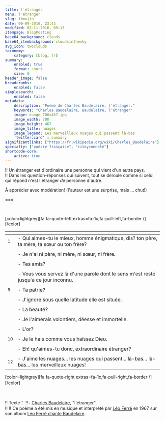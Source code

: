 ```yaml
---
title: l'étranger
menu: l'étranger
slug: ihoujin
date: 06-09-2016, 23:43
modified: 02-11-2016, 09:13
itempage: BlogPosting
base64_background: clouds
base64_itembackground: cloudsinthesky
svg_icon: twoclouds
taxonomy:
    category: [blog, fr]
summary:
    enabled: true
    format: short
    size: 0
header_image: false
breadcrumbs:
    enabled: false
simplesearch:
    enabled: false
metadata:
    description: "Poème de Charles Baudelaire, l'étranger."
    keywords: "Charles Baudelaire, Baudelaire, l'étranger"
    image: nuage_700x467.jpg
    image_width: 700
    image_height: 467
    image_title: nuages
    image_legend: Les merveilleux nuages qui passent là-bas
    'twitter:card' : summary
significantlinks: ["https://fr.wikipedia.org/wiki/Charles_Baudelaire"]
specialty: ["poésie française", "citoyennneté"]
shortcode-core:
    active: true
---
```

!! Un étranger est d'ordinaire une personne qui vient d'un autre pays.  
!! Dans les question-réponses qui suivent, tout se déroule comme si celui qui répond n'est l'étranger _de_ personne d'autre.

À apprécier avec modération! (l'auteur est une surprise, mais ... chut!)

===

<br>

[color=lightgrey][fa fa-quote-left extras=fa-1x,fa-pull-left,fa-border /][/color]

<div id="translation-text-rousi" markdown="1">

|   | <span hidden>hidden</span> |
| - | -------------------------- |
| <sup>1</sup> | - Qui aimes-tu le mieux, homme énigmatique, dis? ton père, ta mère, ta sœur ou ton frère? |
|   |   |
|   | - Je n'ai ni père, ni mère, ni sœur, ni frère. |
|   |   |
|   | - Tes amis? |
|   |   |
|   | - Vous vous servez là d'une parole dont le sens m'est resté jusqu'à ce jour inconnu. |
|   |   |
| <sup>5</sup> | - Ta patrie? |
|   |   |
|   | - J'ignore sous quelle latitude elle est située. |
|   |   |
|   | - La beauté? |
|   |   |
|   | - Je l'aimerais volontiers, déesse et immortelle. |
|   |   |
|   | - L'or? |
|   |   |
| <sup>10</sup> | - Je le hais comme vous haïssez Dieu. |
|   |   |
|   | - Eh! qu'aimes-tu donc, extraordinaire étranger? |
|   |   |
| <sup>12</sup> | - J'aime les nuages... les nuages qui passent... là-bas... là-bas... les merveilleux nuages! |

</div>

[color=lightgrey][fa fa-quote-right extras=fa-1x,fa-pull-right,fa-border /][/color]　　

<br>

!! Texte：
!! : [Charles Baudelaire][1], "l'étranger".  
!!
!! Ce poème a été mis en musique et interprété par [Léo Ferré][2] en 1967 sur son album [Léo Ferré chante Baudelaire][3].  

[1]: https://fr.wikipedia.org/wiki/Charles_Baudelaire "https://fr.wikipedia.org/wiki/Charles_Baudelaire"
[2]: https://fr.wikipedia.org/wiki/L%C3%A9o_Ferr%C3%A9 "https://fr.wikipedia.org/wiki/L%C3%A9o_Ferr%C3%A9"
[3]: https://fr.wikipedia.org/wiki/L%C3%A9o_Ferr%C3%A9_chante_Baudelaire "https://fr.wikipedia.org/wiki/L%C3%A9o_Ferr%C3%A9_chante_Baudelaire"